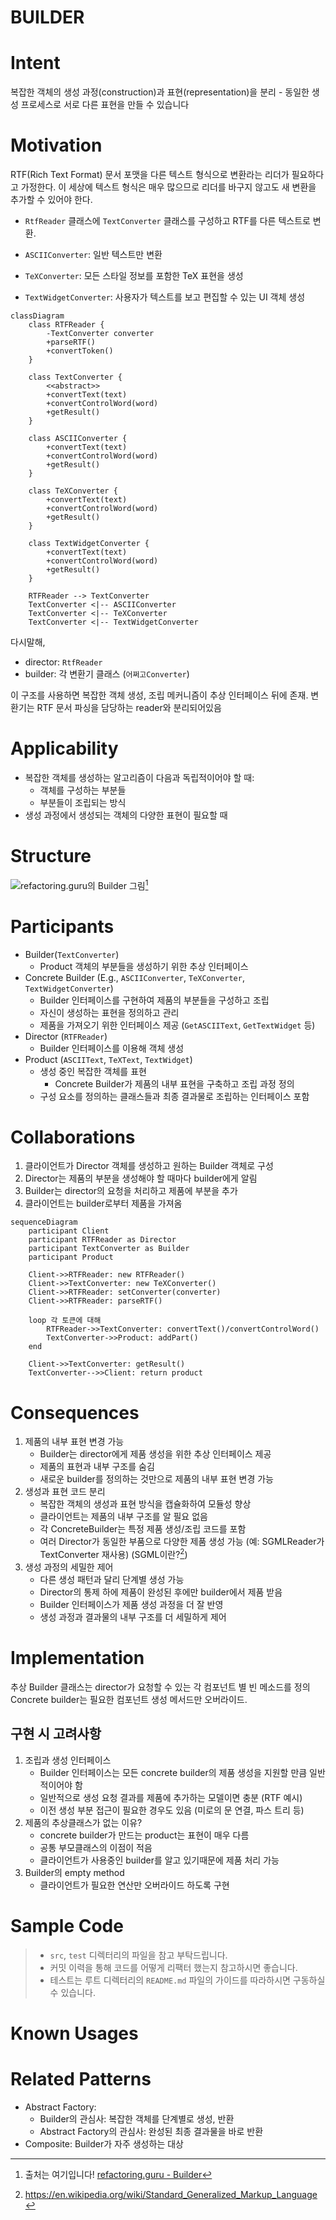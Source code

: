 # BUILDER

# Intent

복잡한 객체의 생성 과정(construction)과 표현(representation)을 분리 - 동일한 생성 프로세스로 서로 다른 표현을 만들 수 있습니다

# Motivation

RTF(Rich Text Format) 문서 포맷을 다른 텍스트 형식으로 변환라는 리더가 필요하다고 가정한다. 이 세상에 텍스트 형식은 매우 많으므로 리더를 바구지 않고도 새 변환을 추가할 수 있어야 한다.

- `RtfReader` 클래스에 `TextConverter` 클래스를 구성하고 RTF를 다른 텍스트로 변환.

- `ASCIIConverter`: 일반 텍스트만 변환
- `TeXConverter`: 모든 스타일 정보를 포함한 TeX 표현을 생성
- `TextWidgetConverter`: 사용자가 텍스트를 보고 편집할 수 있는 UI 객체 생성


```mermaid
classDiagram
    class RTFReader {
        -TextConverter converter
        +parseRTF()
        +convertToken()
    }
    
    class TextConverter {
        <<abstract>>
        +convertText(text)
        +convertControlWord(word)
        +getResult()
    }
    
    class ASCIIConverter {
        +convertText(text)
        +convertControlWord(word)
        +getResult()
    }
    
    class TeXConverter {
        +convertText(text)
        +convertControlWord(word)
        +getResult()
    }
    
    class TextWidgetConverter {
        +convertText(text)
        +convertControlWord(word)
        +getResult()
    }
    
    RTFReader --> TextConverter
    TextConverter <|-- ASCIIConverter
    TextConverter <|-- TeXConverter
    TextConverter <|-- TextWidgetConverter
```

다시말해, 
- director: `RtfReader`
- builder: 각 변환기 클래스 (`어쩌고Converter`)

이 구조를 사용하면 복잡한 객체 생성, 조립 메커니즘이 추상 인터페이스 뒤에 존재. 변환기는 RTF 문서 파싱을 담당하는 reader와 분리되어있음

# Applicability

- 복잡한 객체를 생성하는 알고리즘이 다음과 독립적이어야 할 때:
    - 객체를 구성하는 부분들
    - 부분들이 조립되는 방식
- 생성 과정에서 생성되는 객체의 다양한 표현이 필요할 때

# Structure

![refactoring.guru의 Builder 그림](https://refactoring.guru/images/patterns/diagrams/builder/structure-2x.png)[^1]


# Participants

- Builder(`TextConverter`)
    - Product 객체의 부분들을 생성하기 위한 추상 인터페이스
- Concrete Builder (E.g., `ASCIIConverter`, `TeXConverter`, `TextWidgetConverter`)
    - Builder 인터페이스를 구현하여 제품의 부분들을 구성하고 조립
    - 자신이 생성하는 표현을 정의하고 관리
    - 제품을 가져오기 위한 인터페이스 제공 (`GetASCIIText`, `GetTextWidget` 등)
- Director (`RTFReader`)
    - Builder 인터페이스를 이용해 객체 생성
- Product (`ASCIIText`, `TeXText`, `TextWidget`)
    - 생성 중인 복잡한 객체를 표현
        - Concrete Builder가 제품의 내부 표현을 구축하고 조립 과정 정의
    - 구성 요소를 정의하는 클래스들과 최종 결과물로 조립하는 인터페이스 포함

# Collaborations

1. 클라이언트가 Director 객체를 생성하고 원하는 Builder 객체로 구성
1. Director는 제품의 부분을 생성해야 할 때마다 builder에게 알림
1. Builder는 director의 요청을 처리하고 제품에 부분을 추가
1. 클라이언트는 builder로부터 제품을 가져옴

```mermaid
sequenceDiagram
    participant Client
    participant RTFReader as Director
    participant TextConverter as Builder
    participant Product

    Client->>RTFReader: new RTFReader()
    Client->>TextConverter: new TeXConverter()
    Client->>RTFReader: setConverter(converter)
    Client->>RTFReader: parseRTF()
    
    loop 각 토큰에 대해
        RTFReader->>TextConverter: convertText()/convertControlWord()
        TextConverter->>Product: addPart()
    end
    
    Client->>TextConverter: getResult()
    TextConverter-->>Client: return product
```

# Consequences

1. 제품의 내부 표현 변경 가능
    - Builder는 director에게 제품 생성을 위한 추상 인터페이스 제공
    - 제품의 표현과 내부 구조를 숨김
    - 새로운 builder를 정의하는 것만으로 제품의 내부 표현 변경 가능
1. 생성과 표현 코드 분리
    - 복잡한 객체의 생성과 표현 방식을 캡슐화하여 모듈성 향상
    - 클라이언트는 제품의 내부 구조를 알 필요 없음
    - 각 ConcreteBuilder는 특정 제품 생성/조립 코드를 포함
    - 여러 Director가 동일한 부품으로 다양한 제품 생성 가능 (예: SGMLReader가 TextConverter 재사용) (SGML이란?[^2])
1. 생성 과정의 세밀한 제어
    - 다른 생성 패턴과 달리 단계별 생성 가능
    - Director의 통제 하에 제품이 완성된 후에만 builder에서 제품 받음
    - Builder 인터페이스가 제품 생성 과정을 더 잘 반영
    - 생성 과정과 결과물의 내부 구조를 더 세밀하게 제어

# Implementation

추상 Builder 클래스는 director가 요청할 수 있는 각 컴포넌트 별 빈 메소드를 정의
Concrete builder는 필요한 컴포넌트 생성 메서드만 오버라이드.

## 구현 시 고려사항

1. 조립과 생성 인터페이스
    - Builder 인터페이스는 모든 concrete builder의 제품 생성을 지원할 만큼 일반적이어야 함
    - 일반적으로 생성 요청 결과를 제품에 추가하는 모델이면 충분 (RTF 예시)
    - 이전 생성 부분 접근이 필요한 경우도 있음 (미로의 문 연결, 파스 트리 등)
2. 제품의 추상클래스가 없는 이유?
    - concrete builder가 만드는 product는 표현이 매우 다름
    - 공통 부모클래스의 이점이 적음
    - 클라이언트가 사용중인 builder를 알고 있기때문에 제품 처리 가능
3. Builder의 empty method
    - 클라이언트가 필요한 연산만 오버라이드 하도록 구현

# Sample Code

> - `src`, `test` 디렉터리의 파일을 참고 부탁드립니다.
> - 커밋 이력을 통해 코드를 어떻게 리팩터 했는지 참고하시면 좋습니다.
> - 테스트는 루트 디렉터리의 `README.md` 파일의 가이드를 따라하시면 구동하실 수 있습니다.

# Known Usages

# Related Patterns

- Abstract Factory:
    - Builder의 관심사: 복잡한 객체를 단계별로 생성, 반환
    - Abstract Factory의 관심사: 완성된 최종 결과물을 바로 반환
- Composite: Builder가 자주 생성하는 대상


[^1]: 출처는 여기입니다! [refactoring.guru - Builder](https://refactoring.guru/design-patterns/builder)
[^2]: https://en.wikipedia.org/wiki/Standard_Generalized_Markup_Language
